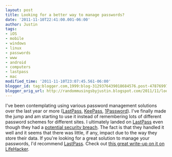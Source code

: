 ```yaml
---
layout: post
title: Looking for a better way to manage passwords?
date: '2011-11-10T22:41:00.001-06:00'
author: Justin
tags:
- iOS
- mobile
- windows
- linux
- passwords
- www
- android
- computers
- lastpass
- mac
modified_time: '2011-11-10T23:07:45.561-06:00'
blogger_id: tag:blogger.com,1999:blog-3129376439018684576.post-4787699780568644572
blogger_orig_url: http://randommusingsbyjustin.blogspot.com/2011/11/looking-for-better-way-to-manage.html
---
```

I've been contemplating using various password management solutions over the last year or more ([LastPass][lp], 
[KeePass][kp], [1Password][op]). I've finally made the jump and am starting to use it instead of remembering lots of 
different password schemes for different sites. I ultimately landed on [LastPass][lp] even though they had a 
[potential security breach][lp-breach]. The fact is that they handled it well and it seems that there was little, 
if any, impact due to the way they store their data. If you're looking for a great solution to manage your passwords, 
I'd recommend [LastPass][lp]. Check out [this great write-up on it on LifeHacker][lp-lh].
<!--more-->


[lp]: https://www.lastpass.com/
[kp]: https://keepass.info/
[op]: https://agilebits.com/onepassword
[lp-breach]: https://blog.lastpass.com/2011/05/lastpass-security-notification.html
[lp-lh]: https://lifehacker.com/5483119/the-easy-any+browser-any+os-password-solution
